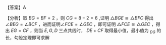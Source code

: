 【答案】A

【分析】取 $B G = B F = 2$ ，则 $C G = 8 - 2 = 6$ ,证明 $\triangle B G E { \cong } \triangle B F C$ 得出 $\angle B E G = \angle B C F$ ，进而证明$\angle F C E = \angle G E C$ ，即可证明 $\triangle F C E { \cong } \triangle G E C$ ，得出 $E G = C F$ ，则当 $E , G , D$ 三点共线时， $D E + C F$ 取得最小值，最小值为 $_ { D G }$ 的长，勾股定理即可求解
